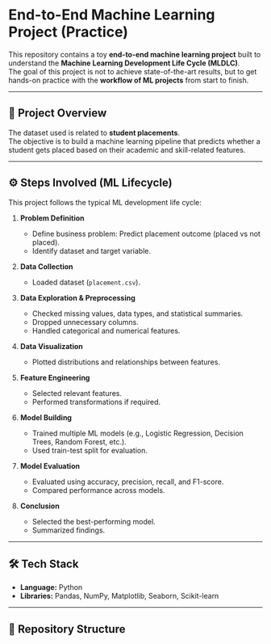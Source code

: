 # End-to-End Machine Learning Project (Practice)

This repository contains a toy **end-to-end machine learning project** built to understand the **Machine Learning Development Life Cycle (MLDLC)**.  
The goal of this project is not to achieve state-of-the-art results, but to get hands-on practice with the **workflow of ML projects** from start to finish.

---

## 📌 Project Overview
The dataset used is related to **student placements**.  
The objective is to build a machine learning pipeline that predicts whether a student gets placed based on their academic and skill-related features.

---

## ⚙️ Steps Involved (ML Lifecycle)
This project follows the typical ML development life cycle:

1. **Problem Definition**  
   - Define business problem: Predict placement outcome (placed vs not placed).  
   - Identify dataset and target variable.

2. **Data Collection**  
   - Loaded dataset (`placement.csv`).  

3. **Data Exploration & Preprocessing**  
   - Checked missing values, data types, and statistical summaries.  
   - Dropped unnecessary columns.  
   - Handled categorical and numerical features.  

4. **Data Visualization**  
   - Plotted distributions and relationships between features.  

5. **Feature Engineering**  
   - Selected relevant features.  
   - Performed transformations if required.

6. **Model Building**  
   - Trained multiple ML models (e.g., Logistic Regression, Decision Trees, Random Forest, etc.).  
   - Used train-test split for evaluation.

7. **Model Evaluation**  
   - Evaluated using accuracy, precision, recall, and F1-score.  
   - Compared performance across models.

8. **Conclusion**  
   - Selected the best-performing model.  
   - Summarized findings.

---

## 🛠️ Tech Stack
- **Language:** Python  
- **Libraries:** Pandas, NumPy, Matplotlib, Seaborn, Scikit-learn  

---

## 📂 Repository Structure
